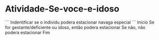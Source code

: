# Atividade-Se-voce-e-idoso 
´´´
Indentificar se o individu podera estacionar navaga especial 
´´´
Inicio 
Se  for gestante/deficiente ou idoso, então podera estacionar 
Se não, não podera estacionar
Fim
